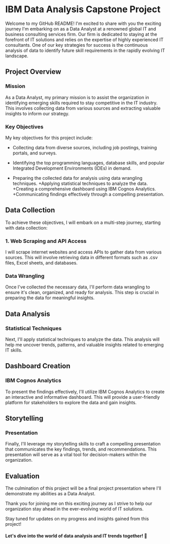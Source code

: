 # IBM Data Analysis Capstone Project
Welcome to my GitHub README! I'm excited to share with you the exciting journey I'm embarking on as a Data Analyst at a renowned global IT and business consulting services firm. Our firm is dedicated to staying at the forefront of IT solutions and relies on the expertise of highly experienced IT consultants. One of our key strategies for success is the continuous analysis of data to identify future skill requirements in the rapidly evolving IT landscape.
## Project Overview
### Mission

As a Data Analyst, my primary mission is to assist the organization in identifying emerging skills required to stay competitive in the IT industry. This involves collecting data from various sources and extracting valuable insights to inform our strategy.
### Key Objectives

My key objectives for this project include:

- Collecting data from diverse sources, including job postings, training portals, and surveys.
* Identifying the top programming languages, database skills, and popular Integrated Development Environments (IDEs) in demand.
+ Preparing the collected data for analysis using data wrangling techniques.
+Applying statistical techniques to analyze the data.
+Creating a comprehensive dashboard using IBM Cognos Analytics.
+Communicating findings effectively through a compelling presentation.

## Data Collection

To achieve these objectives, I will embark on a multi-step journey, starting with data collection:
### 1. Web Scraping and API Access

I will scrape internet websites and access APIs to gather data from various sources. This will involve retrieving data in different formats such as .csv files, Excel sheets, and databases.
### Data Wrangling

Once I've collected the necessary data, I'll perform data wrangling to ensure it's clean, organized, and ready for analysis. This step is crucial in preparing the data for meaningful insights.
## Data Analysis
### Statistical Techniques

Next, I'll apply statistical techniques to analyze the data. This analysis will help me uncover trends, patterns, and valuable insights related to emerging IT skills.
## Dashboard Creation
### IBM Cognos Analytics

To present the findings effectively, I'll utilize IBM Cognos Analytics to create an interactive and informative dashboard. This will provide a user-friendly platform for stakeholders to explore the data and gain insights.
## Storytelling
### Presentation

Finally, I'll leverage my storytelling skills to craft a compelling presentation that communicates the key findings, trends, and recommendations. This presentation will serve as a vital tool for decision-makers within the organization.
## Evaluation

The culmination of this project will be a final project presentation where I'll demonstrate my abilities as a Data Analyst.

Thank you for joining me on this exciting journey as I strive to help our organization stay ahead in the ever-evolving world of IT solutions.

Stay tuned for updates on my progress and insights gained from this project!



#### Let's dive into the world of data analysis and IT trends together! 🚀


